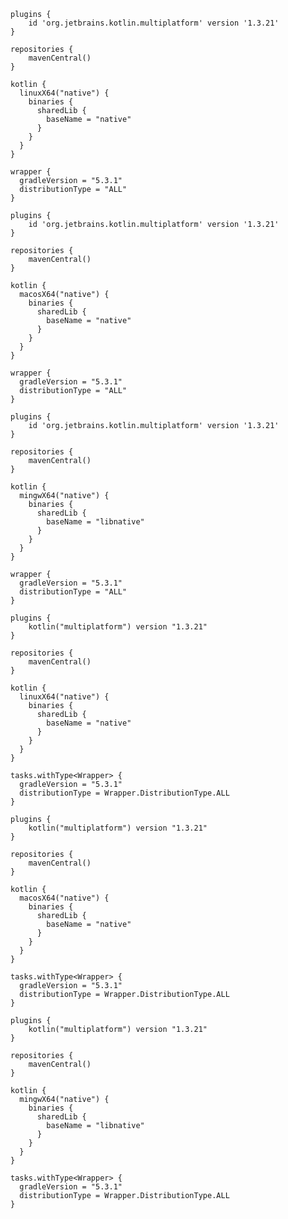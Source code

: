 
<div class="multi-language-sample" data-lang="groovy" data-os="linux">
<div class="sample" markdown="1" theme="idea" mode="groovy" data-highlight-only>

```
plugins {
    id 'org.jetbrains.kotlin.multiplatform' version '1.3.21'
}

repositories {
    mavenCentral()
}

kotlin {
  linuxX64("native") {
    binaries {
      sharedLib {
        baseName = "native"
      }
    }
  }
}

wrapper {
  gradleVersion = "5.3.1"
  distributionType = "ALL"
}
```

</div>
</div>


<div class="multi-language-sample" data-lang="groovy" data-os="macos">
<div class="sample" markdown="1" theme="idea" mode="groovy" data-highlight-only>

```
plugins {
    id 'org.jetbrains.kotlin.multiplatform' version '1.3.21'
}

repositories {
    mavenCentral()
}

kotlin {
  macosX64("native") {
    binaries {
      sharedLib {
        baseName = "native"
      }
    }
  }
}

wrapper {
  gradleVersion = "5.3.1"
  distributionType = "ALL"
}
```

</div>
</div>


<div class="multi-language-sample" data-lang="groovy" data-os="windows">
<div class="sample" markdown="1" theme="idea" mode="groovy" data-highlight-only>

```
plugins {
    id 'org.jetbrains.kotlin.multiplatform' version '1.3.21'
}

repositories {
    mavenCentral()
}

kotlin {
  mingwX64("native") {
    binaries {
      sharedLib {
        baseName = "libnative"
      }
    }
  }
}

wrapper {
  gradleVersion = "5.3.1"
  distributionType = "ALL"
}
```

</div>
</div>


<div class="multi-language-sample" data-lang="kotlin" data-os="linux">
<div class="sample" markdown="1" theme="idea" mode="kotlin" data-highlight-only>

```
plugins {
    kotlin("multiplatform") version "1.3.21"
}

repositories {
    mavenCentral()
}

kotlin {
  linuxX64("native") {
    binaries {
      sharedLib {
        baseName = "native"
      }
    }
  }
}

tasks.withType<Wrapper> {
  gradleVersion = "5.3.1"
  distributionType = Wrapper.DistributionType.ALL
}
```

</div>
</div>


<div class="multi-language-sample" data-lang="kotlin" data-os="macos">
<div class="sample" markdown="1" theme="idea" mode="kotlin" data-highlight-only>

```
plugins {
    kotlin("multiplatform") version "1.3.21"
}

repositories {
    mavenCentral()
}

kotlin {
  macosX64("native") {
    binaries {
      sharedLib {
        baseName = "native"
      }
    }
  }
}

tasks.withType<Wrapper> {
  gradleVersion = "5.3.1"
  distributionType = Wrapper.DistributionType.ALL
}
```

</div>
</div>


<div class="multi-language-sample" data-lang="kotlin" data-os="windows">
<div class="sample" markdown="1" theme="idea" mode="kotlin" data-highlight-only>

```
plugins {
    kotlin("multiplatform") version "1.3.21"
}

repositories {
    mavenCentral()
}

kotlin {
  mingwX64("native") {
    binaries {
      sharedLib {
        baseName = "libnative"
      }
    }
  }
}

tasks.withType<Wrapper> {
  gradleVersion = "5.3.1"
  distributionType = Wrapper.DistributionType.ALL
}
```

</div>
</div>

